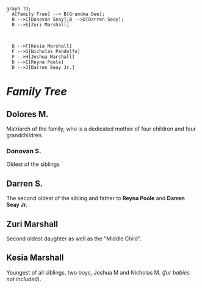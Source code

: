 ```mermaid
graph TD;
  A[Family Tree] --> B[Grandma Dee];
  B -->C[Donovan Seay];B -->D[Darren Seay];
  B -->E[Zuri Marshall]
 

  
  B -->F[Kesia Marshall]
  F -->G[Nicholas Pandolfo]
  F -->H[Joshua Marshall]
  D -->I[Reyna Poole]
  D -->J[Darren Seay Jr.]
```
# *_Family Tree_*
## Dolores M.
  Matriarch of the family, who is a dedicated mother of four children and four grandchildren.
### Donovan S.
  Oldest of the siblings
## Darren S.
  The second oldest of the sibling and father to **Reyna Poole** and **Darren Seay Jr.** 
## Zuri Marshall
  Second oldest daughter as well as the "Middle Child". 
## Kesia Marshall
   Youngest of all siblings, two boys, Joshua M and Nicholas M. (_fur babies not included_).
